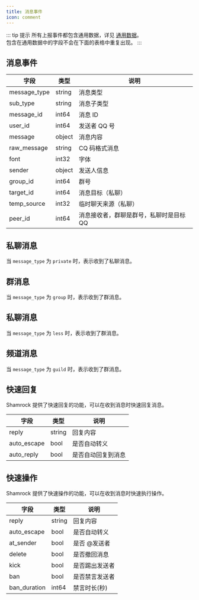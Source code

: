 ```yaml
---
title: 消息事件
icon: comment
---
```


::: tip 提示
所有上报事件都包含通用数据，详见 [通用数据](./general-data.md)。  
包含在通用数据中的字段不会在下面的表格中重复出现。
:::

## 消息事件

| 字段         | 类型   | 说明                                   |
| ------------ | ------ | -------------------------------------- |
| message_type | string | 消息类型                               |
| sub_type     | string | 消息子类型                             |
| message_id   | int64  | 消息 ID                                |
| user_id      | int64  | 发送者 QQ 号                           |
| message      | object | 消息内容                               |
| raw_message  | string | CQ 码格式消息                          |
| font         | int32  | 字体                                   |
| sender       | object | 发送人信息                             |
| group_id     | int64  | 群号                                   |
| target_id    | int64  | 消息目标（私聊）                       |
| temp_source  | int32  | 临时聊天来源（私聊）                   |
| peer_id      | int64  | 消息接收者，群聊是群号，私聊时是目标QQ |

## 私聊消息

当 `message_type` 为 `private` 时，表示收到了私聊消息。

## 群消息

当 `message_type` 为 `group` 时，表示收到了群消息。

## 私聊消息

当 `message_type` 为 `less` 时，表示收到了群消息。

## 频道消息

当 `message_type` 为 `guild` 时，表示收到了群消息。

## 快速回复

Shamrock 提供了快速回复的功能，可以在收到消息时快速回复消息。

| 字段        | 类型   | 说明               |
| ----------- | ------ | ------------------ |
| reply       | string | 回复内容           |
| auto_escape | bool   | 是否自动转义       |
| auto_reply  | bool   | 是否自动回复到消息 |

## 快速操作

Shamrock 提供了快速操作的功能，可以在收到消息时快速执行操作。

| 字段         | 类型   | 说明           |
| ------------ | ------ | -------------- |
| reply        | string | 回复内容       |
| auto_escape  | bool   | 是否自动转义   |
| at_sender    | bool   | 是否 @发送者   |
| delete       | bool   | 是否撤回消息   |
| kick         | bool   | 是否踢出发送者 |
| ban          | bool   | 是否禁言发送者 |
| ban_duration | int64  | 禁言时长(秒)   |
